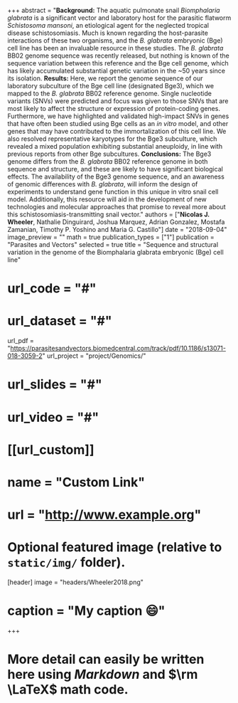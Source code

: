 +++
abstract = "**Background:** The aquatic pulmonate snail *Biomphalaria glabrata* is a significant vector and laboratory host for the parasitic flatworm *Schistosoma mansoni*, an etiological agent for the neglected tropical disease schistosomiasis. Much is known regarding the host-parasite interactions of these two organisms, and the *B. glabrata* embryonic (Bge) cell line has been an invaluable resource in these studies. The *B. glabrata* BB02 genome sequence was recently released, but nothing is known of the sequence variation between this reference and the Bge cell genome, which has likely accumulated substantial genetic variation in the ~50 years since its isolation. **Results:** Here, we report the genome sequence of our laboratory subculture of the Bge cell line (designated Bge3), which we mapped to the *B. glabrata* BB02 reference genome. Single nucleotide variants (SNVs) were predicted and focus was given to those SNVs that are most likely to affect the structure or expression of protein-coding genes. Furthermore, we have highlighted and validated high-impact SNVs in genes that have often been studied using Bge cells as an *in vitro* model, and other genes that may have contributed to the immortalization of this cell line. We also resolved representative karyotypes for the Bge3 subculture, which revealed a mixed population exhibiting substantial aneuploidy, in line with previous reports from other Bge subcultures. **Conclusions:** The Bge3 genome differs from the *B. glabrata* BB02 reference genome in both sequence and structure, and these are likely to have significant biological effects. The availability of the Bge3 genome sequence, and an awareness of genomic differences with *B. glabrata*, will inform the design of experiments to understand gene function in this unique in vitro snail cell model. Additionally, this resource will aid in the development of new technologies and molecular approaches that promise to reveal more about this schistosomiasis-transmitting snail vector."
authors = ["**Nicolas J. Wheeler**, Nathalie Dinguirard, Joshua Marquez, Adrian Gonzalez, Mostafa Zamanian, Timothy P. Yoshino and Maria G. Castillo"]
date = "2018-09-04"
image_preview = ""
math = true
publication_types = ["1"]
publication = "Parasites and Vectors"
selected = true
title = "Sequence and structural variation in the genome of the Biomphalaria glabrata embryonic (Bge) cell line"
# url_code = "#"
# url_dataset = "#"
url_pdf = "https://parasitesandvectors.biomedcentral.com/track/pdf/10.1186/s13071-018-3059-2"
url_project = "project/Genomics/"
# url_slides = "#"
# url_video = "#"

# [[url_custom]]
# name = "Custom Link"
# url = "http://www.example.org"

# Optional featured image (relative to `static/img/` folder).
[header]
image = "headers/Wheeler2018.png"
# caption = "My caption :smile:"

+++

# More detail can easily be written here using *Markdown* and $\rm \LaTeX$ math code.
